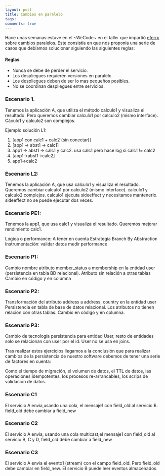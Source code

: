 ```yaml
---
layout: post
title: Cambios en paralelo
tags: 
comments: true
---
```


Hace unas semanas estuve en el ~WeCode~ en el taller que impartió <a href='http://www.eferro.net/' target='_blank'>eferro</a> sobre cambios paralelos. Este consistía en que nos proponia una serie de casos que debíamos solucionar siguiendo las siguientes reglas:

#### Reglas
* Nunca se debe de perder el servicio.
* Los despliegues requieren versiones en paralelo.
* Los despliegues deben de ser lo mas pequeños posibles.
* No se coordinan despliegues entre servicios.


### Escenario 1.
Tenemos la aplicación A, que utiliza el método calculo1 y visualiza el resultado. Pero queremos cambiar calculo1 por calculo2 (mismo interface).
Cáculo1 y calculo2 son complejos.


Ejemplo solución L1:
1. [app1 con calc1 + calc2 (sin conectar)]
2. [app1 -> abst1 -> calc1]
3. app1 -> abst1 -> calc1 y calc2. usa calc1 pero hace log si calc1 != calc2
4. [app1->abst1->calc2]
5. app1->calc2


### Escenario L2:
Tenemos la aplicación A, que usa calculo1 y visualiza el resultado. Queremos cambiar calculo1 por calculo2 (mismo interface). calculo1 y calculo2 complejos. calculo1 ejecuta sideeffect y necesitamos mantenerlo. sideeffect no se puede ejecutar dos veces.


### Escenario PE1:
Tenemos la app1, que usa calc1 y visualiza el resultado.
Queremos mejorar rendimiento calc1.



Lógica o performance: A tener en cuenta
Estrategia Branch By Abstraction
Instrumentación:
validar datos
medir performance


### Escenario P1:
Cambio nombre atributo member_status a membership en la entidad user (persistencia en tabla BD relacional).
Atributo sin relación a otras tablas
Cambio en código y en columna


### Escenario P2:

Transformación del atributo address a address, country en la entidad user Persistencia en tabla de base de datos relacional.
Los atributos no tienen relacion con otras tablas. Cambio en código y en columna.


### Escenario P3:

Cambio de tecnología persistencia para entidad User, resto de entidades solo se relacionan con user por el id.
User no se usa en joins.


Tras realizar estos ejercicios llegamos a la conclusión que para realizar cambios de la persistencia de nuestro software debemos de tener una serie de factores en cuenta:

Como el tiempo de migración, el volumen de datos, el TTL de datos, las operaciones idempotentes, los procesos re-arrancables, los scrips de validación de datos.


### Escenario C1
El servicio A envía,usando una cola, el mensaje1 con field_old al servicio B. field_old debe cambiar a field_new

### Escenario C2
El servicio A envía, usando una cola multicast,el mensaje1 con field_old al servicio B, C y D, field_old debe cambiar a field_new

### Escenario C3
El servicio A envía el evento1 (stream) con el campo field_old. Pero field_old debe cambiar en field_new. El servicio B puede leer eventos almacenados.
